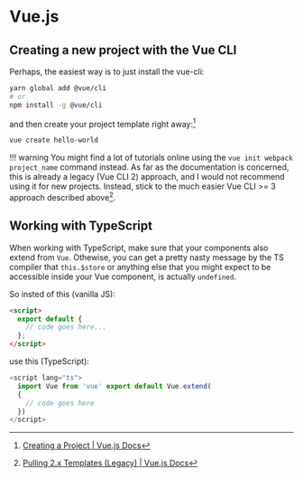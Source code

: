 # Vue.js

## Creating a new project with the Vue CLI

Perhaps, the easiest way is to just install the vue-cli:

```bash
yarn global add @vue/cli
# or
npm install -g @vue/cli
```

and then create your project template right away:[^vue-create]

```bash
vue create hello-world
```

!!! warning
    You might find a lot of tutorials online using the `vue init webpack project_name` command instead. As far as the documentation is concerned, this is already a legacy (Vue CLI 2) approach, and I would not recommend using it for new projects. Instead, stick to the much easier Vue CLI >= 3 approach described above[^vue-init].

[^vue-create]: [Creating a Project | Vue.js Docs](https://cli.vuejs.org/guide/creating-a-project.html#vue-create)
[^vue-init]: [Pulling 2.x Templates (Legacy) | Vue.js Docs](https://cli.vuejs.org/guide/creating-a-project.html#pulling-2-x-templates-legacy)

## Working with TypeScript

When working with TypeScript, make sure that your components also extend from `Vue`. Othewise, you can get a pretty nasty message by the TS compiler that `this.$store` or anything else that you might expect to be accessible inside your Vue component, is actually `undefined`.

So insted of this (vanilla JS):

```html
<script>
  export default {
    // code goes here...
  };
</script>
```

use this (TypeScript):

```typescript
<script lang="ts">
  import Vue from 'vue' export default Vue.extend(
  {
    // code goes here
  })
</script>
```

